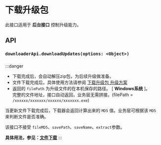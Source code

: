 # 下载升级包 <BadgeTip text="异步" type="green"></BadgeTip>

此接口适用于 **后台接口** 控制升级能力。


## API
### `downloaderApi.downloadUpdates(options: <Object>)`
### 

:::danger
- 下载完成后，会自动解压zip包，为后续升级做准备。
- 文件下载完成后，具体使用方法请参阅 [下载升级包 升级方案](/updater/download.html)
- 返回的 `filePath` 为升级文件的在本机保存的路径。 [ **Windows系统** ]。  
完整的文件地址，接口自动返回，业务层无需拼接。(filePath = `/xxxxxx/xxxxxxx/xxxxxx/xxxxxxx.exe`)  

当更新文件下载完成后，下载器会返回计算出来的 `MD5` 值。业务层可根据该 `MD5` 来判断文件是否准确。

该接口不接受 `fileMD5`、`savePath`、`saveName`、`extract`参数。

**具体用法，参见：[文件下载](/downloader/downloadFile.html)**
:::


